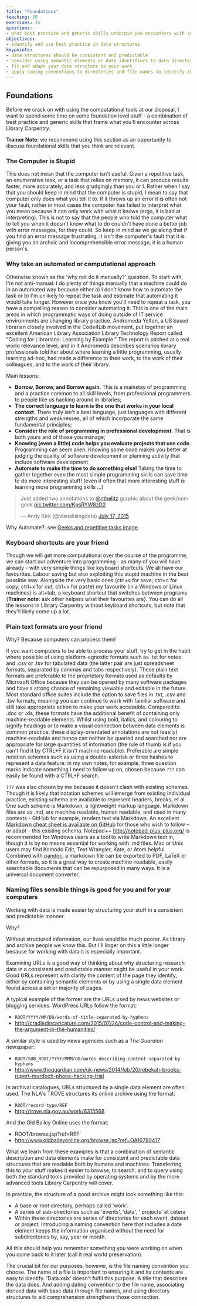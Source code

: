 ```yaml
---
title: "Foundations"
teaching: 30
exercises: 15
questions:
- what best practice and generic skills underpin you encounters with software skills?
objectives:
- identify and use best practice in data structures
keypoints:
- data structures should be consistent and predictable
- consider using semantic elements or data identifiers to data directories
- fit and adapt your data structure to your work
- apply naming conventions to directories and file names to identify them, to create associations between data elements, and to assist with the long term readability and comprehension of your data structures
---
```


## Foundations

Before we crack on with using the computational tools at our disposal, I want to spend some time on some foundation level stuff - a combination of best practice and generic skills that frame what you'll encounter across Library Carpentry.

**Trainer Note**: we recommend using this section as an opportunity to discuss foundational skills that you think are relevant.

### The Computer is Stupid

This does not mean that the computer isn't useful. Given a repetitive task, an enumerative task, or a task that relies on memory, it can produce results faster, more accurately, and less grudgingly than you or I. Rather when I say that you should keep in mind that the computer is stupid, I mean to say that computer only does what you tell it to. If it throws up an error it is often not your fault, rather in most cases the computer has failed to interpret what you mean because it can only work with what it knows (ergo, it is bad at interpreting). This is not to say that the people who told the computer what to tell you when it doesn't know what to do couldn't have done a better job with error messages, for they could. So keep in mind as we go along that if you find an error message frustrating, it isn't the computer's fault that it is giving you an archaic and incomprehensible error message, it is a human person's.

### Why take an automated or computational approach

Otherwise known as the 'why not do it manually?' question. To start with, I'm not anti-manual. I do plenty of things manually that a machine could do in an automated way because either a) I don't know how to automate the task or b) I'm unlikely to repeat the task and estimate that automating it would take longer. However once you know you'll need to repeat a task, you have a compelling reason to consider automating it. This is one of the main areas in which programmatic ways of doing outside of IT service environments are changing library practice. Andromeda Yelton, a US based librarian closely involved in the Code4Lib movement, put together an excellent American Library Association Library Technology Report called "Coding for Librarians: Learning by Example." The report is pitched at a real world relevance level, and in it Andromeda describes scenarios library professionals told her about where learning a little programming, usually learning ad-hoc, had made a difference to their work, to the work of their colleagues, and to the work of their library.

Main lessons:

- **Borrow, Borrow, and Borrow again**. This is a mainstay of programming and a practice common to all skill levels, from professional programmers to people like us hacking around in libraries;
- **The correct language to learn is the one that works in your local context**. There truly isn't a best language, just languages with different strengths and weaknesses, all of which incorporate the same fundamental principles;
- **Consider the role of programming in professional development**. That is both yours and of those you manage;
- **Knowing (even a little) code helps you evaluate projects that use code**. Programming can seem alien. Knowing some code makes you better at judging the quality of software development or planning activity that include software development
- **Automate to make the time to do something else!** Taking the time to gather together even the most simple programming skills can save time to do more interesting stuff! (even if often that more interesting stuff is learning more programming skills ...)

<blockquote class="twitter-tweet" data-lang="en"><p lang="en" dir="ltr">Just added two annotations to <a href="https://twitter.com/nthelitz">@nthelitz</a> graphic about the geek/non-geek <a href="http://t.co/KpsRYW8zD2">pic.twitter.com/KpsRYW8zD2</a></p>&mdash; Andy Kirk (@visualisingdata) <a href="https://twitter.com/visualisingdata/status/621957383464599552">July 17, 2015</a></blockquote>
<script async src="//platform.twitter.com/widgets.js" charset="utf-8"></script>

Why Automate?: see [Geeks and repetitive tasks image](https://pbs.twimg.com/media/CKGi8bpW8AQPzOr.png).

### Keyboard shortcuts are your friend

Though we will get more computational over the course of the programme, we can start our adventure into programming - as many of you will have already - with very simple things like keyboard shortcuts. We all have our favourites. Labour saving but also exploiting this stupid machine in the best possible way. Alongside the very basic ones (ctrl+s for save; ctrl+c for copy; ctrl+x for cut; ctrl+v for paste) my favourite (in a Windows or Linux machines) is alt+tab, a keyboard shortcut that switches between programs {**Trainer note**: ask other helpers what their favourites are}. You can do all the lessons in Library Carpentry without keyboard shortcuts, but note that they'll likely come up a lot.

### Plain text formats are your friend

Why? Because computers can process them!

If you want computers to be able to process your stuff, try to get in the habit where possible of using platform-agnostic formats such as .txt for notes and .csv or .tsv for tabulated data (the latter pair are just spreadsheet formats, separated by commas and tabs respectively). These plain text formats are preferable to the proprietary formats used as defaults by Microsoft Office because they can be opened by many software packages and have a strong chance of remaining viewable and editable in the future. Most standard office suites include the option to save files in .txt, .csv and .tsv formats, meaning you can continue to work with familiar software and still take appropriate action to make your work accessible. Compared to .doc or .xls, these formats have the additional benefit of containing only machine-readable elements. Whilst using bold, italics, and colouring to signify headings or to make a visual connection between data elements is common practice, these display-orientated annotations are not (easily) machine-readable and hence can neither be queried and searched nor are appropriate for large quantities of information (the rule of thumb is if you can't find it by CTRL+F it isn't machine readable). Preferable are simple notation schemes such as using a double-asterisk or three hashes to represent a data feature: in my own notes, for example, three question marks indicate something I need to follow up on, chosen because `???` can easily be found with a CTRL+F search.

`???` was also chosen by me because it doesn't clash with existing schemes. Though it is likely that notation schemes will emerge from existing individual practice, existing schema are available to represent headers, breaks, et al. One such scheme is Markdown, a lightweight markup language. Markdown files are as .md, are machine readable, human readable, and used in many contexts - GitHub for example, renders text via Markdown. An excellent [Markdown cheat sheet is available on GitHub](https://github.com/adam-p/markdown-here) for those who wish to follow – or adapt – this existing schema. Notepad++ http://notepad-plus-plus.org/ is recommended for Windows users as a tool to write Markdown text in, though it is by no means essential for working with .md files. Mac or Unix users may find Komodo Edit, Text Wrangler, Kate, or Atom helpful. Combined with [pandoc](http://pandoc.org/), a markdown file can be exported to PDF, LaTeX or other formats, so it is a great way to create machine-readable, easily searchable documents that can be repurposed in many ways. It is a universal document converter.

### Naming files sensible things is good for you and for your computers

Working with data is made easier by structuring your stuff in a consistent and predictable manner.

Why?

Without structured information, our lives would be much poorer. As library and archive people we know this. But I'll linger on this a little longer because for working with data it is especially important.

Examining URLs is a good way of thinking about why structuring research data in a consistent and predictable manner might be useful in your work. Good URLs represent with clarity the content of the page they identify, either by containing semantic elements or by using a single data element found across a set or majority of pages.

A typical example of the former are the URLs used by news websites or blogging services. WordPress URLs follow the format:

-   `ROOT/YYYY/MM/DD/words-of-title-separated-by-hyphens`
-   <http://cradledincaricature.com/2015/07/24/code-control-and-making-the-argument-in-the-humanities/>

A similar style is used by news agencies such as a *The Guardian* newspaper:

-   `ROOT/SUB_ROOT/YYYY/MMM/DD/words-describing-content-separated-by-hyphens`
-   <http://www.theguardian.com/uk-news/2014/feb/20/rebekah-brooks-rupert-murdoch-phone-hacking-trial>

In archival catalogues, URLs structured by a single data element are often used. The NLA's TROVE structures its online archive using the format:

-   `ROOT/record-type/REF`
-   <http://trove.nla.gov.au/work/6315568>

And the Old Bailey Online uses the format:

-   ROOT/browse.jsp?ref=REF`
-   <http://www.oldbaileyonline.org/browse.jsp?ref=OA16780417>

What we learn from these examples is that a combination of semantic description and data elements make for consistent and predictable data structures that are readable both by humans and machines. Transferring this to your stuff makes it easier to browse, to search, and to query using both the standard tools provided by operating systems and by the more advanced tools Library Carpentry will cover.

In practice, the structure of a good archive might look something like this:

- A base or root directory, perhaps called 'work'.
- A series of sub-directories such as 'events', 'data', ' projects' et cetera
- Within these directories are series of directories for each event, dataset or project. Introducing a naming convention here that includes a date element keeps the information organised without the need for subdirectories by, say, year or month.

All this should help you remember something you were working on when you come back to it later (call it real world preservation).

The crucial bit for our purposes, however, is the file naming convention you choose. The name of a file is important to ensuring it and its contents are easy to identify. 'Data.xslx' doesn't fulfil this purpose. A title that describes the data does. And adding dating convention to the file name, associating derived data with base data through file names, and using directory structures to aid comprehension strengthens those connection.
